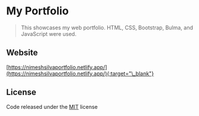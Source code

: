 <!-- @format -->

# My Portfolio

> This showcases my web portfolio. HTML, CSS, Bootstrap, Bulma, and JavaScript were used.

## Website

[https://nimeshsilvaportfolio.netlify.app/](https://nimeshsilvaportfolio.netlify.app/){:target="\_blank"}

## License

Code released under the [MIT](https://github.com/nimeshsilva1997/Nimesh-Ryan-Silva-Portfolio/blob/master/LICENSE) license
